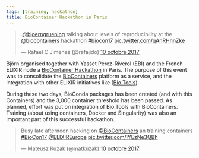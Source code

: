 ```yaml
---
tags: [training, hackathon]
title: BioContainer Hackathon in Paris
---
```


<blockquote class="twitter-tweet" data-lang="fr"><p lang="en" dir="ltr">.<a href="https://twitter.com/bjoerngruening?ref_src=twsrc%5Etfw">@bjoerngruening</a> talking about levels of reproducibility at the <a href="https://twitter.com/BioContainers?ref_src=twsrc%5Etfw">@biocontainers</a> hackathon <a href="https://twitter.com/hashtag/biocon17?src=hash&amp;ref_src=twsrc%5Etfw">#biocon17</a> <a href="https://t.co/qAnRHnnZke">pic.twitter.com/qAnRHnnZke</a></p>&mdash; Rafael C Jimenez (@rafajido) <a href="https://twitter.com/rafajido/status/917678393021394945?ref_src=twsrc%5Etfw">10 octobre 2017</a></blockquote>
<script async src="//platform.twitter.com/widgets.js" charset="utf-8"></script>

Björn organised together with Yasset Perez-Riverol (EBI) and the French ELIXIR node a [BioContainer Hackathon](https://github.com/BioContainers/workshops/blob/master/README.md) in Paris.
The purpose of this event was to consolidate the [BioContainers](https://biocontainers.pro/) platform as a service, and the integration with other ELIXIR initiatives like ([Bio.Tools](https://bio.tools/)).

During these two days, BioConda packages has been created (and with this Containers) and the
3,000 container threshold has been passed.
As planned, effort was put on integration of Bio.Tools with BioContainers.
Training (about using containers, Docker and Singularity) was also an important part of this successful hackathon.

<blockquote class="twitter-tweet" data-lang="fr"><p lang="en" dir="ltr">Busy late afternoon hacking on <a href="https://twitter.com/BioContainers?ref_src=twsrc%5Etfw">@BioContainers</a> an training containers <a href="https://twitter.com/hashtag/BioCon17?src=hash&amp;ref_src=twsrc%5Etfw">#BioCon17</a> <a href="https://twitter.com/ELIXIREurope?ref_src=twsrc%5Etfw">@ELIXIREurope</a> <a href="https://t.co/IYEzNe3QBh">pic.twitter.com/IYEzNe3QBh</a></p>&mdash; Mateusz Kuzak (@matkuzak) <a href="https://twitter.com/matkuzak/status/917775896429375489?ref_src=twsrc%5Etfw">10 octobre 2017</a></blockquote>
<script async src="//platform.twitter.com/widgets.js" charset="utf-8"></script>